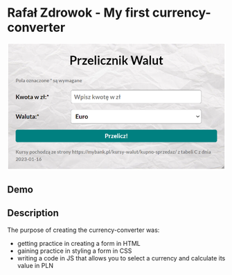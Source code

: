 ﻿# Rafał Zdrowok - My first currency-converter
 ![My currency-converter](https://github.com/RAFALZDROWOK/Currency-converter-/blob/main/images/Currency%20converter.png?raw=true)
## Demo

## Description
The purpose of creating the currency-converter was:
- getting practice in creating a form in HTML
- gaining practice in styling a form in CSS
- writing a code in JS that allows you to select a currency and calculate its value in PLN
